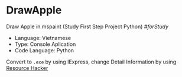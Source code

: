# DrawApple
Draw Apple in mspaint (Study First Step Project Python) _#forStudy_

- Language: Vietnamese
- Type: Console Aplication
- Code Language: Python

Convert to `.exe` by using IExpress, change Detail Information by using [Resource Hacker](http://www.angusj.com/resourcehacker/)
